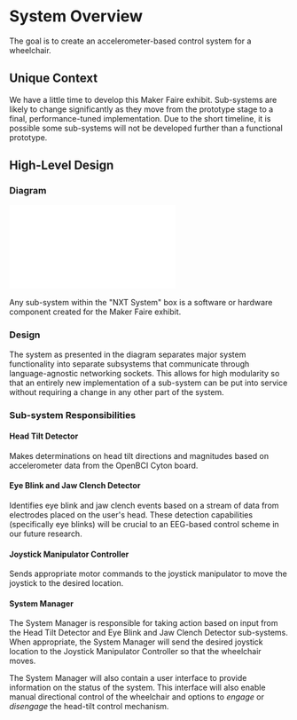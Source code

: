 # System Overview

The goal is to create an accelerometer-based control system for a wheelchair.

## Unique Context

We have a little time to develop this Maker Faire exhibit. Sub-systems are likely to change significantly as they move from the prototype stage to a final, performance-tuned implementation. Due to the short timeline, it is possible some sub-systems will not be developed further than a functional prototype.

## High-Level Design

### Diagram

![system-diagram](diagrams/system_overview.pdf)

Any sub-system within the "NXT System" box is a software or hardware component created for the Maker Faire exhibit.

### Design

The system as presented in the diagram separates major system functionality into separate subsystems that communicate through language-agnostic networking sockets. This allows for high modularity so that an entirely new implementation of a sub-system can be put into service without requiring a change in any other part of the system.

### Sub-system Responsibilities

#### Head Tilt Detector

Makes determinations on head tilt directions and magnitudes based on accelerometer data from the OpenBCI Cyton board.

#### Eye Blink and Jaw Clench Detector

Identifies eye blink and jaw clench events based on a stream of data from electrodes placed on the user's head. These detection capabilities (specifically eye blinks) will be crucial to an EEG-based control scheme in our future research.

#### Joystick Manipulator Controller

Sends appropriate motor commands to the joystick manipulator to move the joystick to the desired location.

#### System Manager

The System Manager is responsible for taking action based on input from the Head Tilt Detector and Eye Blink and Jaw Clench Detector sub-systems. When appropriate, the System Manager will send the desired joystick location to the Joystick Manipulator Controller so that the wheelchair moves.

The System Manager will also contain a user interface to provide information on the status of the system. This interface will also enable manual directional control of the wheelchair and options to *engage* or *disengage* the head-tilt control mechanism.
